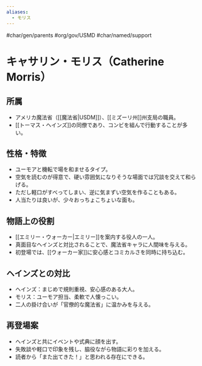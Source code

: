 ```yaml
---
aliases:
  - モリス
---
```

#char/gen/parents #org/gov/USMD #char/named/support 
# キャサリン・モリス（Catherine Morris）

## 所属
- アメリカ魔法省（[[魔法省|USDM]]）、[[ミズーリ州]]州支局の職員。  
- [[トーマス・ヘインズ]]の同僚であり、コンビを組んで行動することが多い。  

## 性格・特徴
- ユーモアと機転で場を和ませるタイプ。  
- 空気を読むのが得意で、硬い雰囲気になりそうな場面では冗談を交えて和らげる。  
- ただし軽口がすべってしまい、逆に気まずい空気を作ることもある。  
- 人当たりは良いが、少々おっちょこちょいな面も。  

## 物語上の役割
- [[エミリー・ウォーカー|エミリー]]を案内する役人の一人。  
- 真面目なヘインズと対比されることで、魔法省キャラに人間味を与える。  
- 初登場では、[[ウォーカー家]]に安心感とコミカルさを同時に持ち込む。  

## ヘインズとの対比
- ヘインズ：まじめで規則重視、安心感のある大人。  
- モリス：ユーモア担当、柔軟で人懐っこい。  
- 二人の掛け合いが「官僚的な魔法省」に温かみを与える。  

## 再登場案
- ヘインズと共にイベントや式典に顔を出す。  
- 失敗談や軽口で印象を残し、脇役ながら物語に彩りを加える。  
- 読者から「また出てきた！」と思われる存在にできる。  
